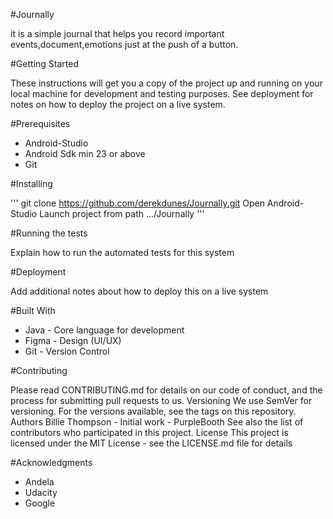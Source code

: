 #Journally

 it is a simple journal that helps you record important 
events,document,emotions just at the push of a button.

#Getting Started 

These instructions will get you a copy of the project up and running on your local machine 
for development and testing purposes. See deployment for notes on how to deploy the 
project on a live system. 

#Prerequisites 

- Android-Studio
- Android Sdk min 23 or above
- Git 

#Installing

'''
	git clone https://github.com/derekdunes/Journally.git
	Open Android-Studio
	Launch project from path .../Journally 
'''

#Running the tests
 
Explain how to run the automated tests for this system

#Deployment 

Add additional notes about how to deploy this 
on a live system
 
#Built With 

- Java - Core language for development 
- Figma - Design (UI/UX)
- Git - Version Control

#Contributing 

Please read CONTRIBUTING.md 
for details on our code of conduct, and the process for submitting pull requests to 
us. Versioning We use SemVer for versioning. For the versions available, see the tags 
on this repository. Authors Billie Thompson - Initial work - PurpleBooth See also the 
list of contributors who participated in this project. License This project is 
licensed under the MIT License - see the LICENSE.md file for details 

#Acknowledgments 
- Andela
- Udacity
- Google
